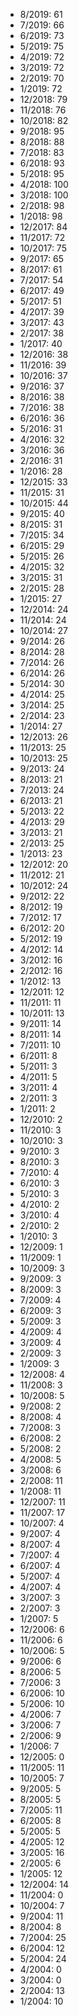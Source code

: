 *  8/2019: 61
*  7/2019: 66
*  6/2019: 73
*  5/2019: 75
*  4/2019: 72
*  3/2019: 72
*  2/2019: 70
*  1/2019: 72
*  12/2018: 79
*  11/2018: 76
*  10/2018: 82
*  9/2018: 95
*  8/2018: 88
*  7/2018: 83
*  6/2018: 93
*  5/2018: 95
*  4/2018: 100
*  3/2018: 100
*  2/2018: 98
*  1/2018: 98
*  12/2017: 84
*  11/2017: 72
*  10/2017: 75
*  9/2017: 65
*  8/2017: 61
*  7/2017: 54
*  6/2017: 49
*  5/2017: 51
*  4/2017: 39
*  3/2017: 43
*  2/2017: 38
*  1/2017: 40
*  12/2016: 38
*  11/2016: 39
*  10/2016: 37
*  9/2016: 37
*  8/2016: 38
*  7/2016: 38
*  6/2016: 36
*  5/2016: 31
*  4/2016: 32
*  3/2016: 36
*  2/2016: 31
*  1/2016: 28
*  12/2015: 33
*  11/2015: 31
*  10/2015: 44
*  9/2015: 40
*  8/2015: 31
*  7/2015: 34
*  6/2015: 29
*  5/2015: 26
*  4/2015: 32
*  3/2015: 31
*  2/2015: 28
*  1/2015: 27
*  12/2014: 24
*  11/2014: 24
*  10/2014: 27
*  9/2014: 26
*  8/2014: 28
*  7/2014: 26
*  6/2014: 26
*  5/2014: 30
*  4/2014: 25
*  3/2014: 25
*  2/2014: 23
*  1/2014: 27
*  12/2013: 26
*  11/2013: 25
*  10/2013: 25
*  9/2013: 24
*  8/2013: 21
*  7/2013: 24
*  6/2013: 21
*  5/2013: 22
*  4/2013: 29
*  3/2013: 21
*  2/2013: 25
*  1/2013: 23
*  12/2012: 20
*  11/2012: 21
*  10/2012: 24
*  9/2012: 22
*  8/2012: 19
*  7/2012: 17
*  6/2012: 20
*  5/2012: 19
*  4/2012: 14
*  3/2012: 16
*  2/2012: 16
*  1/2012: 13
*  12/2011: 12
*  11/2011: 11
*  10/2011: 13
*  9/2011: 14
*  8/2011: 14
*  7/2011: 10
*  6/2011: 8
*  5/2011: 3
*  4/2011: 5
*  3/2011: 4
*  2/2011: 3
*  1/2011: 2
*  12/2010: 2
*  11/2010: 3
*  10/2010: 3
*  9/2010: 3
*  8/2010: 3
*  7/2010: 4
*  6/2010: 3
*  5/2010: 3
*  4/2010: 2
*  3/2010: 4
*  2/2010: 2
*  1/2010: 3
*  12/2009: 1
*  11/2009: 1
*  10/2009: 3
*  9/2009: 3
*  8/2009: 3
*  7/2009: 4
*  6/2009: 3
*  5/2009: 3
*  4/2009: 4
*  3/2009: 4
*  2/2009: 3
*  1/2009: 3
*  12/2008: 4
*  11/2008: 3
*  10/2008: 5
*  9/2008: 2
*  8/2008: 4
*  7/2008: 3
*  6/2008: 2
*  5/2008: 2
*  4/2008: 5
*  3/2008: 6
*  2/2008: 11
*  1/2008: 11
*  12/2007: 11
*  11/2007: 17
*  10/2007: 4
*  9/2007: 4
*  8/2007: 4
*  7/2007: 4
*  6/2007: 4
*  5/2007: 4
*  4/2007: 4
*  3/2007: 3
*  2/2007: 3
*  1/2007: 5
*  12/2006: 6
*  11/2006: 6
*  10/2006: 5
*  9/2006: 6
*  8/2006: 5
*  7/2006: 3
*  6/2006: 10
*  5/2006: 10
*  4/2006: 7
*  3/2006: 7
*  2/2006: 9
*  1/2006: 7
*  12/2005: 0
*  11/2005: 11
*  10/2005: 7
*  9/2005: 5
*  8/2005: 5
*  7/2005: 11
*  6/2005: 8
*  5/2005: 5
*  4/2005: 12
*  3/2005: 16
*  2/2005: 6
*  1/2005: 12
*  12/2004: 14
*  11/2004: 0
*  10/2004: 7
*  9/2004: 11
*  8/2004: 8
*  7/2004: 25
*  6/2004: 12
*  5/2004: 24
*  4/2004: 0
*  3/2004: 0
*  2/2004: 13
*  1/2004: 10